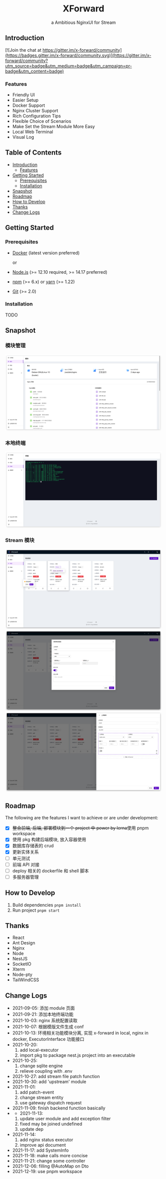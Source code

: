 <div align="center">
  <h1>XForward</h1>
  <p align="center">a Ambitious NginxUI for Stream</p>
</div>

## Introduction

[![Join the chat at https://gitter.im/x-forward/community](https://badges.gitter.im/x-forward/community.svg)](https://gitter.im/x-forward/community?utm_source=badge&utm_medium=badge&utm_campaign=pr-badge&utm_content=badge)

### Features

- Friendly UI
- Easier Setup
- Docker Support
- Nginx Cluster Support 
- Rich Configuration Tips
- Flexible Choice of Scenarios
- Make Set the Stream Module More Easy
- Local Web Terminal
- Visual Log

## Table of Contents

- [Introduction](#introduction)
    -   [Features](#features)
- [Getting Started](#getting-started)
    -   [Prerequisites](#prerequisites)
    -   [Installation](#installation)
- [Snapshot](#snapshot)
- [Roadmap](#roadmap)
- [How to Develop](#how-to-develop)
- [Thanks](#thanks)
- [Change Logs](#change-logs)

## Getting Started

### Prerequisites

-   [Docker](https://docs.docker.com/engine/install/) (latest version preferred)

    or

-   [Node.js](https://nodejs.org) (>= 12.10 required, >= 14.17 preferred)
-   [npm](https://www.npmjs.com) (>= 6.x) or [yarn](https://yarnpkg.com) (>= 1.22)
-   [Git](https://git-scm.com) (>= 2.0)

### Installation
TODO

## Snapshot

### 模块管理

![module](https://raw.githubusercontent.com/ZingerLittleBee/x-forward/main/snapshot/module.png)

### 本地终端

![local terminal](https://github.com/ZingerLittleBee/x-forward/blob/main/snapshot/terminal.png?raw=true)

### Stream 模块

![stream-list](https://github.com/ZingerLittleBee/x-forward/blob/main/snapshot/stream.png?raw=true)
![stream-modify](https://github.com/ZingerLittleBee/x-forward/blob/main/snapshot/modify-stream.png?raw=true)
![stream-upstream](https://github.com/ZingerLittleBee/x-forward/blob/main/snapshot/modify-upstream.png?raw=true)

## Roadmap

The following are the features I want to achieve or are under development:

-   [x] ~~整合前端, 后端, 部署模块到一个 project 中 power by lerna~~使用 pnpm workspace
-   [x] 使用 pkg 构建后端模块, 放入容器使用
-   [x] 数据库存储表的 crud
-   [x] 更新实体关系
-   [ ] 单元测试
-   [ ] 前端 API 对接
-   [ ] deploy 相关的 dockerfile 和 shell 脚本
-   [ ] 多服务器管理

## How to Develop
1. Build dependencies
`pnpm install`
2. Run project
`pnpm start`

## Thanks

-   React
-   Ant Design
-   Nginx
-   Node
-   NestJS
-   SocketIO
-   Xterm
-   Node-pty
-   TailWindCSS

## Change Logs

- 2021-09-05: 添加 module 页面
- 2021-09-21: 添加本地终端功能
- 2021-10-03: nginx 系统配置读取
- 2021-10-07: 根据模版文件生成 conf
- 2021-10-13: 环境相关功能模块分离, 实现 x-forward in local, nginx in docker, ExecutorInterface 功能接口
- 2021-10-20:
    1. add local-executor
    2. import pkg to package nest.js project into an executable
- 2021-10-25:
    1. change sqlite engine
    2. relieve coupling with .env
- 2021-10-27: add stream file patch function
- 2021-10-30: add 'upstream' module
- 2021-11-01:
    1. add patch-event
    2. change stream entity
    3. use gateway dispatch request
- 2021-11-09: finish backend function basically
- -   2021-11-13:
    1. update user module and add exception filter
    2. fixed may be joined undefined
    3. update dep
- 2021-11-14:
    1. add nginx status executor
    2. improve api document
- 2021-11-17: add SystemInfo
- 2021-11-18: make calls more concise
- 2021-11-21: change some controller
- 2021-12-06: filling @AutoMap on Dto
- 2021-12-19: use pnpm workspace
